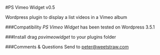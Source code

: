 #PS Vimeo Widget v0.5

Wordpress plugin to display a list videos in a Vimeo album

###Compatibility
_PS Vimeo Widget_ has been tested on Wordpress 3.5.1

###Install
drag _psvimeowidget_ to your plugins folder

###Comments & Questions
Send to peter@weetstraw.com